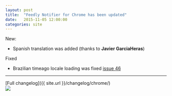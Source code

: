 ```yaml
---
layout: post
title:  "Feedly Notifier for Chrome has been updated"
date:   2015-11-05 12:00:00
categories: site
---
```

New: 

* Spanish translation was added (thanks to **Javier GarciaHeras**)

Fixed

* Brazilian timeago locale loading was fixed [issue 46](https://github.com/olsh/Feedly-Notifier/issues/46)

***

[Full changelog]({{ site.url }}/changelog/chrome/)  
[<img src="{{ site.url }}/images/ChromeWebStore_Badge_v2_206x58.png">](https://chrome.google.com/webstore/detail/feedly-notifier/egikgfbhipinieabdmcpigejkaomgjgb/)